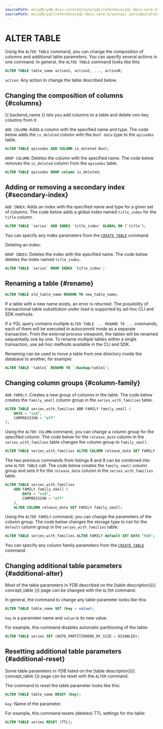 ```yaml
---
sourcePath: en/ydb/ydb-docs-core/en/core/yql/reference/yql-docs-core-2/syntax/_includes/alter_table.md
sourcePath: en/ydb/yql/reference/yql-docs-core-2/syntax/_includes/alter_table.md
---
```

# ALTER TABLE

Using the ```ALTER TABLE``` command, you can change the composition of columns and additional table parameters. You can specify several actions in one command. In general, the ```ALTER TABLE``` command looks like this:

```sql
ALTER TABLE table_name action1, action2, ..., actionN;
```

```action```: Any action to change the table described below.

## Changing the composition of columns {#columns}

{{ backend_name }} lets you add columns to a table and delete non-key columns from it.

```ADD COLUMN```: Adds a column with the specified name and type. The code below adds the ```is_deleted``` column with the ```Bool data``` type to the ```episodes``` table.

```sql
ALTER TABLE episodes ADD COLUMN is_deleted Bool;
```

```DROP COLUMN```: Deletes the column with the specified name. The code below removes the ```is_deleted``` column from the ```episodes``` table.

```sql
ALTER TABLE episodes DROP column is_deleted;
```


## Adding or removing a secondary index {#secondary-index}

```ADD INDEX```: Adds an index with the specified name and type for a given set of columns. The code below adds a global index named ```title_index``` for the ```title``` column.

```sql
ALTER TABLE `series` ADD INDEX `title_index` GLOBAL ON (`title`);
```

You can specify any index parameters from the [`CREATE TABLE`](../create_table#secondary_index) command.

Deleting an index:

```DROP INDEX```: Deletes the index with the specified name. The code below deletes the index named ```title_index```.

```sql
ALTER TABLE `series` DROP INDEX `title_index`;
```

## Renaming a table {#rename}

```sql
ALTER TABLE old_table_name RENAME TO new_table_name;
```

If a table with a new name exists, an error is returned. The possibility of transactional table substitution under load is supported by ad-hoc CLI and SDK methods.

If a YQL query contains multiple `ALTER TABLE ... RENAME TO ...` commands, each of them will be executed in autocommit mode as a separate transaction. From the external process viewpoint, the tables will be renamed sequentially one by one. To rename multiple tables within a single transaction, use ad-hoc methods available in the CLI and SDK.

Renaming can be used to move a table from one directory inside the database to another, for example:

```sql
ALTER TABLE `table1` RENAME TO `/backup/table1`;
```

## Changing column groups {#column-family}

```ADD FAMILY```: Creates a new group of columns in the table. The code below creates the ```family_small``` column group in the ```series_with_families``` table.

```sql
ALTER TABLE series_with_families ADD FAMILY family_small (
    DATA = "ssd",
    COMPRESSION = "off"
);
```

Using the ```ALTER COLUMN``` command, you can change a column group for the specified column. The code below for the ```release_date``` column in the ```series_with_families``` table changes the column group to ```family_small```.

```sql
ALTER TABLE series_with_families ALTER COLUMN release_date SET FAMILY family_small;
```

The two previous commands from listings 8 and 9 can be combined into one ```ALTER TABLE``` call. The code below creates the ```family_small``` column group and sets it for the ```release_date``` column in the ```series_with_families``` table.

```sql
ALTER TABLE series_with_families
	ADD FAMILY family_small (
    	DATA = "ssd",
    	COMPRESSION = "off"
	),
	ALTER COLUMN release_date SET FAMILY family_small;
```

Using the ```ALTER FAMILY``` command, you can change the parameters of the column group. The code below changes the storage type to ```hdd``` for the ```default``` column group in the ```series_with_families``` table:

```sql
ALTER TABLE series_with_families ALTER FAMILY default SET DATA "hdd";
```

You can specify any column family parameters from the [`CREATE TABLE`](create_table#column-family) command.

## Changing additional table parameters {#additional-alter}

Most of the table parameters in YDB described on the [table description]({{ concept_table }}) page can be changed with the ```ALTER``` command.

In general, the command to change any table parameter looks like this:

```sql
ALTER TABLE table_name SET (key = value);
```

```key``` is a parameter name and ```value``` is its new value.

For example, this command disables automatic partitioning of the table:

```sql
ALTER TABLE series SET (AUTO_PARTITIONING_BY_SIZE = DISABLED);
```

## Resetting additional table parameters {#additional-reset}

Some table parameters in YDB listed on the [table description]({{ concept_table }}) page can be reset with the ```ALTER``` command.

The command to reset the table parameter looks like this:

```sql
ALTER TABLE table_name RESET (key);
```

```key```: Name of the parameter.

For example, this command resets (deletes) TTL settings for the table:

```sql
ALTER TABLE series RESET (TTL);
```

